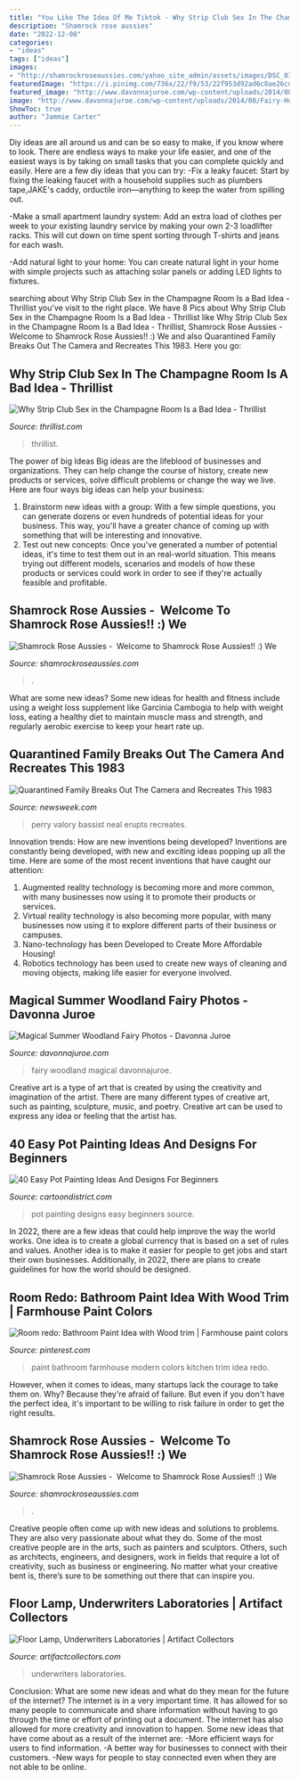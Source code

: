 ```yaml
---
title: "You Like The Idea Of Me Tiktok - Why Strip Club Sex In The Champagne Room Is A Bad Idea"
description: "Shamrock rose aussies"
date: "2022-12-08"
categories:
- "ideas"
tags: ["ideas"]
images:
- "http://shamrockroseaussies.com/yahoo_site_admin/assets/images/DSC_0147.83222412_std.JPG"
featuredImage: "https://i.pinimg.com/736x/22/f9/53/22f953d92ad6c8ae26cd28ad924b343a.jpg"
featured_image: "http://www.davonnajuroe.com/wp-content/uploads/2014/08/Fairy-House-Outside.jpg"
image: "http://www.davonnajuroe.com/wp-content/uploads/2014/08/Fairy-House-Outside.jpg"
ShowToc: true
author: "Jammie Carter"
---
```



Diy ideas are all around us and can be so easy to make, if you know where to look.
There are endless ways to make your life easier, and one of the easiest ways is by taking on small tasks that you can complete quickly and easily. Here are a few diy ideas that you can try:
-Fix a leaky faucet: Start by fixing the leaking faucet with a household supplies such as plumbers tape,JAKE's caddy, orductile iron—anything to keep the water from spilling out.

-Make a small apartment laundry system: Add an extra load of clothes per week to your existing laundry service by making your own 2-3 loadlifter racks. This will cut down on time spent sorting through T-shirts and jeans for each wash.

-Add natural light to your home: You can create natural light in your home with simple projects such as attaching solar panels or adding LED lights to fixtures.

	

		
searching about Why Strip Club Sex in the Champagne Room Is a Bad Idea - Thrillist you've visit to the right place. We have 8 Pics about Why Strip Club Sex in the Champagne Room Is a Bad Idea - Thrillist like Why Strip Club Sex in the Champagne Room Is a Bad Idea - Thrillist, Shamrock Rose Aussies - ﻿﻿﻿ Welcome to Shamrock Rose Aussies!! :) We and also Quarantined Family Breaks Out The Camera and Recreates This 1983. Here you go:
		
    
## Why Strip Club Sex In The Champagne Room Is A Bad Idea - Thrillist

<img loading=lazy src="https://assets3.thrillist.com/v1/image/1434829/size/tmg-facebook_social.jpg" onerror="this.onerror=null;this.src='https://tse3.mm.bing.net/th?id=OIP.pqvns6JIaV5V4r2-Vb4LagHaD4&amp;pid=15.1';" alt="Why Strip Club Sex in the Champagne Room Is a Bad Idea - Thrillist">

_Source: thrillist.com_

>thrillist. 

	

The power of big Ideas
Big ideas are the lifeblood of businesses and organizations. They can help change the course of history, create new products or services, solve difficult problems or change the way we live.
Here are four ways big ideas can help your business: 
1. Brainstorm new ideas with a group: With a few simple questions, you can generate dozens or even hundreds of potential ideas for your business. This way, you'll have a greater chance of coming up with something that will be interesting and innovative.
2. Test out new concepts: Once you've generated a number of potential ideas, it's time to test them out in an real-world situation. This means trying out different models, scenarios and models of how these products or services could work in order to see if they're actually feasible and profitable. 

    
## Shamrock Rose Aussies - ﻿﻿﻿ Welcome To Shamrock Rose Aussies!! :) We

<img loading=lazy src="http://shamrockroseaussies.com/yahoo_site_admin/assets/images/DSC_0147.83222412_std.JPG" onerror="this.onerror=null;this.src='https://tse2.mm.bing.net/th?id=OIP.COBNMtWg1s3l-nPXNGFJGgHaE9&amp;pid=15.1';" alt="Shamrock Rose Aussies - ﻿﻿﻿ Welcome to Shamrock Rose Aussies!! :) We">

_Source: shamrockroseaussies.com_

>. 

	

What are some new ideas?
Some new ideas for health and fitness include using a weight loss supplement like Garcinia Cambogia to help with weight loss, eating a healthy diet to maintain muscle mass and strength, and regularly aerobic exercise to keep your heart rate up.

    
## Quarantined Family Breaks Out The Camera And Recreates This 1983

<img loading=lazy src="https://d.newsweek.com/en/full/1582210/journey.jpg" onerror="this.onerror=null;this.src='https://tse4.mm.bing.net/th?id=OIP.bVfBVWhNtD0si0vY533CtgHaE-&amp;pid=15.1';" alt="Quarantined Family Breaks Out The Camera and Recreates This 1983">

_Source: newsweek.com_

>perry valory bassist neal erupts recreates. 

	

Innovation trends: How are new inventions being developed?
Inventions are constantly being developed, with new and exciting ideas popping up all the time. Here are some of the most recent inventions that have caught our attention:
1. Augmented reality technology is becoming more and more common, with many businesses now using it to promote their products or services.
2. Virtual reality technology is also becoming more popular, with many businesses now using it to explore different parts of their business or campuses.
3. Nano-technology has been Developed to Create More Affordable Housing!
4. Robotics technology has been used to create new ways of cleaning and moving objects, making life easier for everyone involved.

    
## Magical Summer Woodland Fairy Photos - Davonna Juroe

<img loading=lazy src="http://www.davonnajuroe.com/wp-content/uploads/2014/08/Fairy-House-Outside.jpg" onerror="this.onerror=null;this.src='https://tse2.mm.bing.net/th?id=OIP.GqW0iOZXLV_VdVF3yew_MwHaLG&amp;pid=15.1';" alt="Magical Summer Woodland Fairy Photos - Davonna Juroe">

_Source: davonnajuroe.com_

>fairy woodland magical davonnajuroe. 

	

Creative art is a type of art that is created by using the creativity and imagination of the artist. There are many different types of creative art, such as painting, sculpture, music, and poetry. Creative art can be used to express any idea or feeling that the artist has.

    
## 40 Easy Pot Painting Ideas And Designs For Beginners

<img loading=lazy src="http://www.cartoondistrict.com/wp-content/uploads/2017/08/Easy-Pot-Painting-Ideas-And-Designs-For-Beginners8-1.jpg" onerror="this.onerror=null;this.src='https://tse1.mm.bing.net/th?id=OIP.4k3LAexMJKe__nY7WLlGdwHaLH&amp;pid=15.1';" alt="40 Easy Pot Painting Ideas And Designs For Beginners">

_Source: cartoondistrict.com_

>pot painting designs easy beginners source. 

	

In 2022, there are a few ideas that could help improve the way the world works. One idea is to create a global currency that is based on a set of rules and values. Another idea is to make it easier for people to get jobs and start their own businesses. Additionally, in 2022, there are plans to create guidelines for how the world should be designed.

    
## Room Redo: Bathroom Paint Idea With Wood Trim | Farmhouse Paint Colors

<img loading=lazy src="https://i.pinimg.com/736x/22/f9/53/22f953d92ad6c8ae26cd28ad924b343a.jpg" onerror="this.onerror=null;this.src='https://tse2.mm.bing.net/th?id=OIP.DQNoeB-H3atRPSLTLeQjXAHaLH&amp;pid=15.1';" alt="Room redo: Bathroom Paint Idea with Wood trim | Farmhouse paint colors">

_Source: pinterest.com_

>paint bathroom farmhouse modern colors kitchen trim idea redo. 

	

However, when it comes to ideas, many startups lack the courage to take them on. Why? Because they're afraid of failure. But even if you don't have the perfect idea, it's important to be willing to risk failure in order to get the right results.

    
## Shamrock Rose Aussies - ﻿﻿﻿ Welcome To Shamrock Rose Aussies!! :) We

<img loading=lazy src="http://shamrockroseaussies.com/yahoo_site_admin/assets/images/DSC_0591.13110829_std.jpg" onerror="this.onerror=null;this.src='https://tse3.mm.bing.net/th?id=OIP.GSv0txSMh7XlJMhdFJEPMAHaF3&amp;pid=15.1';" alt="Shamrock Rose Aussies - ﻿﻿﻿ Welcome to Shamrock Rose Aussies!! :) We">

_Source: shamrockroseaussies.com_

>. 

	

Creative people often come up with new ideas and solutions to problems. They are also very passionate about what they do. Some of the most creative people are in the arts, such as painters and sculptors. Others, such as architects, engineers, and designers, work in fields that require a lot of creativity, such as business or engineering. No matter what your creative bent is, there’s sure to be something out there that can inspire you.

    
## Floor Lamp, Underwriters Laboratories | Artifact Collectors

<img loading=lazy src="https://d29jd5m3t61t9.cloudfront.net/artifactcollectors.com/images/fbfiles/images/414w/IMG_20171214_153606201-4gb3h9uoxt_v_1517604542.jpg" onerror="this.onerror=null;this.src='https://tse2.mm.bing.net/th?id=OIP.wDB71A8zUom7Uafyw9r3sgAAAA&amp;pid=15.1';" alt="Floor Lamp, Underwriters Laboratories | Artifact Collectors">

_Source: artifactcollectors.com_

>underwriters laboratories. 

	

Conclusion: What are some new ideas and what do they mean for the future of the internet?
The internet is in a very important time. It has allowed for so many people to communicate and share information without having to go through the time or effort of printing out a document. The internet has also allowed for more creativity and innovation to happen. Some new ideas that have come about as a result of the internet are: 
-More efficient ways for users to find information.
-A better way for businesses to connect with their customers. 
-New ways for people to stay connected even when they are not able to be online.

